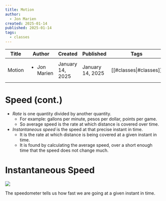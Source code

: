 ```yaml
---
title: Motion
author:
  - Jon Marien
created: 2025-01-14
published: 2025-01-14
tags:
  - classes
---
```


| Title  | Author                       | Created          | Published        | Tags                   |
| ------ | ---------------------------- | ---------------- | ---------------- | ---------------------- |
| Motion | <ul><li>Jon Marien</li></ul> | January 14, 2025 | January 14, 2025 | [[#classes\|#classes]] |

# Speed (cont.)
* _Rate_  is one quantity divided by another quantity\.
  * For example: gallons per minute\, pesos per dollar\, points per game\.
  * So average speed is the rate at which distance is covered over time\.
* _Instantaneous speed_  is the speed at that precise instant in time\.
  * It is the rate at which distance is being covered at a given instant in time\.
  * It is found by calculating the average speed\, over a short enough time that the speed does not change much\.

# Instantaneous Speed

![](Week%202%20-%20motion%20class_2.jpg)

The speedometer tells us how fast we are going at a given instant in time\.